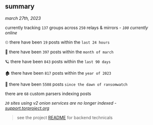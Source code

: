 
## summary
_march 27th, 2023_

currently tracking `137` groups across `250` relays & mirrors - _`100` currently online_

⏲ there have been `19` posts within the `last 24 hours`

🦈 there have been `397` posts within the `month of march`

🪐 there have been `843` posts within the `last 90 days`

🏚 there have been `817` posts within the `year of 2023`

🦕 there have been `5508` posts `since the dawn of ransomwatch`

there are `68` custom parsers indexing posts

_`20` sites using v2 onion services are no longer indexed - [support.torproject.org](https://support.torproject.org/onionservices/v2-deprecation/)_

> see the project [README](https://github.com/joshhighet/ransomwatch#ransomwatch--) for backend technicals
